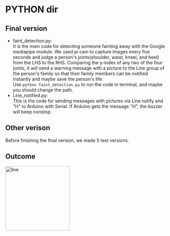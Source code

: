 # PYTHON dir
## Final version
* faint_detection.py:<br>
It is the main code for detecting someone fainting away with the Google mediapipe module. We used pi cam to capture images every five seconds and judge a person's joints(shoulder, waist, kneel, and heel) from the LHS to the RHS. Comparing the y-index of any two of the four joints, it will send a warning message with a picture to the Line group of the person's family so that their family members can be notified instantly and maybe save the person's life.<br>
Use `python faint_detection.py` to run the code in terminal, and maybe you should change the path.
* Line_notified.py:<br>
This is the code for sending messages with pictures via Line notify and "H" to Arduino with Serial. If Arduino gets the message "H", the buzzer will beep nonstop.
## Other verison
Before finishing the final version, we made 5 test versions.
## Outcome
<picture>
    <img alt="line", src="https://hackmd.io/_uploads/rkqPJll_h.png", width="200">
</picture>